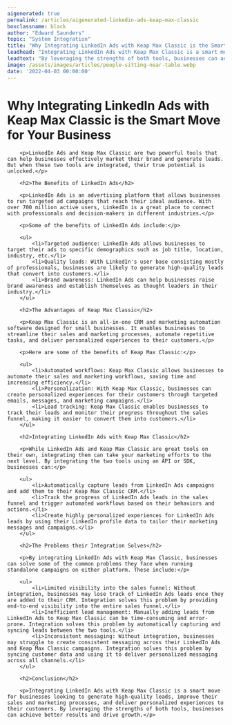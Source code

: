 ```yaml
---
aigenerated: true
permalink: /articles/aigenerated-linkedin-ads-keap-max-classic
boxclassname: black
author: "Edward Saunders"
topic: "System Integration"
title: "Why Integrating LinkedIn Ads with Keap Max Classic is the Smart Move for Your Business"
leadhead: "Integrating LinkedIn Ads with Keap Max Classic is a smart move for businesses looking to generate high-quality leads, improve their sales and marketing processes, and deliver personalized experiences to their customers"
leadtext: "By leveraging the strengths of both tools, businesses can achieve better results and drive growth."
image: /assets/images/articles/people-sitting-near-table.webp
date: '2022-04-03 00:00:00'
---
```

<div class="arttext">        <h1>Why Integrating LinkedIn Ads with Keap Max Classic is the Smart Move for Your Business</h1>
        
        <p>LinkedIn Ads and Keap Max Classic are two powerful tools that can help businesses effectively market their brand and generate leads. But when these two tools are integrated, their true potential is unlocked.</p>

        <h2>The Benefits of LinkedIn Ads</h2>

        <p>LinkedIn Ads is an advertising platform that allows businesses to run targeted ad campaigns that reach their ideal audience. With over 700 million active users, LinkedIn is a great place to connect with professionals and decision-makers in different industries.</p>

        <p>Some of the benefits of LinkedIn Ads include:</p>

        <ul>
            <li>Targeted audience: LinkedIn Ads allows businesses to target their ads to specific demographics such as job title, location, industry, etc.</li>
            <li>Quality leads: With LinkedIn's user base consisting mostly of professionals, businesses are likely to generate high-quality leads that convert into customers.</li>
            <li>Brand awareness: LinkedIn Ads can help businesses raise brand awareness and establish themselves as thought leaders in their industry.</li>
        </ul>

        <h2>The Advantages of Keap Max Classic</h2>

        <p>Keap Max Classic is an all-in-one CRM and marketing automation software designed for small businesses. It enables businesses to streamline their sales and marketing processes, automate repetitive tasks, and deliver personalized experiences to their customers.</p>

        <p>Here are some of the benefits of Keap Max Classic:</p>

        <ul>
            <li>Automated workflows: Keap Max Classic allows businesses to automate their sales and marketing workflows, saving time and increasing efficiency.</li>
            <li>Personalization: With Keap Max Classic, businesses can create personalized experiences for their customers through targeted emails, messages, and marketing campaigns.</li>
            <li>Lead tracking: Keap Max Classic enables businesses to track their leads and monitor their progress throughout the sales funnel, making it easier to convert them into customers.</li>
        </ul>

        <h2>Integrating LinkedIn Ads with Keap Max Classic</h2>

        <p>While LinkedIn Ads and Keap Max Classic are great tools on their own, integrating them can take your marketing efforts to the next level. By integrating the two tools using an API or SDK, businesses can:</p>

        <ul>
            <li>Automatically capture leads from LinkedIn Ads campaigns and add them to their Keap Max Classic CRM.</li>
            <li>Track the progress of LinkedIn Ads leads in the sales funnel and trigger automated workflows based on their behaviors and actions.</li>
            <li>Create highly personalized experiences for LinkedIn Ads leads by using their LinkedIn profile data to tailor their marketing messages and campaigns.</li>
        </ul>

        <h2>The Problems their Integration Solves</h2>

        <p>By integrating LinkedIn Ads with Keap Max Classic, businesses can solve some of the common problems they face when running standalone campaigns on either platform. These include:</p>

        <ul>
            <li>Limited visibility into the sales funnel: Without integration, businesses may lose track of LinkedIn Ads leads once they are added to their CRM. Integration solves this problem by providing end-to-end visibility into the entire sales funnel.</li>
            <li>Inefficient lead management: Manually adding leads from LinkedIn Ads to Keap Max Classic can be time-consuming and error-prone. Integration solves this problem by automatically capturing and syncing leads between the two tools.</li>
            <li>Inconsistent messaging: Without integration, businesses may struggle to create consistent messaging across their LinkedIn Ads and Keap Max Classic campaigns. Integration solves this problem by syncing customer data and using it to deliver personalized messaging across all channels.</li>
        </ul>

        <h2>Conclusion</h2>

        <p>Integrating LinkedIn Ads with Keap Max Classic is a smart move for businesses looking to generate high-quality leads, improve their sales and marketing processes, and deliver personalized experiences to their customers. By leveraging the strengths of both tools, businesses can achieve better results and drive growth.</p>
</div>